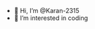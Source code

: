 - 👋 Hi, I’m @Karan-2315
- 👀 I’m interested in coding 

<!---
Karan-2315/Karan-2315 is a ✨ special ✨ repository because its `README.md` (this file) appears on your GitHub profile.
You can click the Preview link to take a look at your changes.
--->
